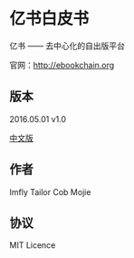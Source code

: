 # 亿书白皮书


亿书 —— 去中心化的自出版平台

官网：http://ebookchain.org

## 版本

2016.05.01 v1.0

[中文版](http://ebookchain.org/ebookchain.pdf)

## 作者

Imfly
Tailor
Cob
Mojie

## 协议

MIT Licence
